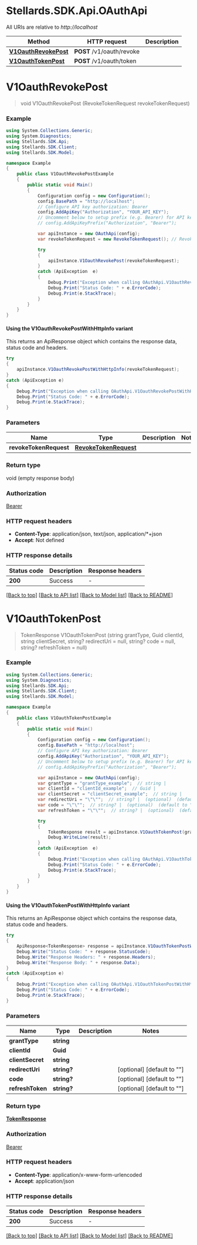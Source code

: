 # Stellards.SDK.Api.OAuthApi

All URIs are relative to *http://localhost*

| Method | HTTP request | Description |
|--------|--------------|-------------|
| [**V1OauthRevokePost**](OAuthApi.md#v1oauthrevokepost) | **POST** /v1/oauth/revoke |  |
| [**V1OauthTokenPost**](OAuthApi.md#v1oauthtokenpost) | **POST** /v1/oauth/token |  |

<a id="v1oauthrevokepost"></a>
# **V1OauthRevokePost**
> void V1OauthRevokePost (RevokeTokenRequest revokeTokenRequest)



### Example
```csharp
using System.Collections.Generic;
using System.Diagnostics;
using Stellards.SDK.Api;
using Stellards.SDK.Client;
using Stellards.SDK.Model;

namespace Example
{
    public class V1OauthRevokePostExample
    {
        public static void Main()
        {
            Configuration config = new Configuration();
            config.BasePath = "http://localhost";
            // Configure API key authorization: Bearer
            config.AddApiKey("Authorization", "YOUR_API_KEY");
            // Uncomment below to setup prefix (e.g. Bearer) for API key, if needed
            // config.AddApiKeyPrefix("Authorization", "Bearer");

            var apiInstance = new OAuthApi(config);
            var revokeTokenRequest = new RevokeTokenRequest(); // RevokeTokenRequest | 

            try
            {
                apiInstance.V1OauthRevokePost(revokeTokenRequest);
            }
            catch (ApiException  e)
            {
                Debug.Print("Exception when calling OAuthApi.V1OauthRevokePost: " + e.Message);
                Debug.Print("Status Code: " + e.ErrorCode);
                Debug.Print(e.StackTrace);
            }
        }
    }
}
```

#### Using the V1OauthRevokePostWithHttpInfo variant
This returns an ApiResponse object which contains the response data, status code and headers.

```csharp
try
{
    apiInstance.V1OauthRevokePostWithHttpInfo(revokeTokenRequest);
}
catch (ApiException e)
{
    Debug.Print("Exception when calling OAuthApi.V1OauthRevokePostWithHttpInfo: " + e.Message);
    Debug.Print("Status Code: " + e.ErrorCode);
    Debug.Print(e.StackTrace);
}
```

### Parameters

| Name | Type | Description | Notes |
|------|------|-------------|-------|
| **revokeTokenRequest** | [**RevokeTokenRequest**](RevokeTokenRequest.md) |  |  |

### Return type

void (empty response body)

### Authorization

[Bearer](../README.md#Bearer)

### HTTP request headers

 - **Content-Type**: application/json, text/json, application/*+json
 - **Accept**: Not defined


### HTTP response details
| Status code | Description | Response headers |
|-------------|-------------|------------------|
| **200** | Success |  -  |

[[Back to top]](#) [[Back to API list]](../README.md#documentation-for-api-endpoints) [[Back to Model list]](../README.md#documentation-for-models) [[Back to README]](../README.md)

<a id="v1oauthtokenpost"></a>
# **V1OauthTokenPost**
> TokenResponse V1OauthTokenPost (string grantType, Guid clientId, string clientSecret, string? redirectUri = null, string? code = null, string? refreshToken = null)



### Example
```csharp
using System.Collections.Generic;
using System.Diagnostics;
using Stellards.SDK.Api;
using Stellards.SDK.Client;
using Stellards.SDK.Model;

namespace Example
{
    public class V1OauthTokenPostExample
    {
        public static void Main()
        {
            Configuration config = new Configuration();
            config.BasePath = "http://localhost";
            // Configure API key authorization: Bearer
            config.AddApiKey("Authorization", "YOUR_API_KEY");
            // Uncomment below to setup prefix (e.g. Bearer) for API key, if needed
            // config.AddApiKeyPrefix("Authorization", "Bearer");

            var apiInstance = new OAuthApi(config);
            var grantType = "grantType_example";  // string | 
            var clientId = "clientId_example";  // Guid | 
            var clientSecret = "clientSecret_example";  // string | 
            var redirectUri = "\"\"";  // string? |  (optional)  (default to "")
            var code = "\"\"";  // string? |  (optional)  (default to "")
            var refreshToken = "\"\"";  // string? |  (optional)  (default to "")

            try
            {
                TokenResponse result = apiInstance.V1OauthTokenPost(grantType, clientId, clientSecret, redirectUri, code, refreshToken);
                Debug.WriteLine(result);
            }
            catch (ApiException  e)
            {
                Debug.Print("Exception when calling OAuthApi.V1OauthTokenPost: " + e.Message);
                Debug.Print("Status Code: " + e.ErrorCode);
                Debug.Print(e.StackTrace);
            }
        }
    }
}
```

#### Using the V1OauthTokenPostWithHttpInfo variant
This returns an ApiResponse object which contains the response data, status code and headers.

```csharp
try
{
    ApiResponse<TokenResponse> response = apiInstance.V1OauthTokenPostWithHttpInfo(grantType, clientId, clientSecret, redirectUri, code, refreshToken);
    Debug.Write("Status Code: " + response.StatusCode);
    Debug.Write("Response Headers: " + response.Headers);
    Debug.Write("Response Body: " + response.Data);
}
catch (ApiException e)
{
    Debug.Print("Exception when calling OAuthApi.V1OauthTokenPostWithHttpInfo: " + e.Message);
    Debug.Print("Status Code: " + e.ErrorCode);
    Debug.Print(e.StackTrace);
}
```

### Parameters

| Name | Type | Description | Notes |
|------|------|-------------|-------|
| **grantType** | **string** |  |  |
| **clientId** | **Guid** |  |  |
| **clientSecret** | **string** |  |  |
| **redirectUri** | **string?** |  | [optional] [default to &quot;&quot;] |
| **code** | **string?** |  | [optional] [default to &quot;&quot;] |
| **refreshToken** | **string?** |  | [optional] [default to &quot;&quot;] |

### Return type

[**TokenResponse**](TokenResponse.md)

### Authorization

[Bearer](../README.md#Bearer)

### HTTP request headers

 - **Content-Type**: application/x-www-form-urlencoded
 - **Accept**: application/json


### HTTP response details
| Status code | Description | Response headers |
|-------------|-------------|------------------|
| **200** | Success |  -  |

[[Back to top]](#) [[Back to API list]](../README.md#documentation-for-api-endpoints) [[Back to Model list]](../README.md#documentation-for-models) [[Back to README]](../README.md)

